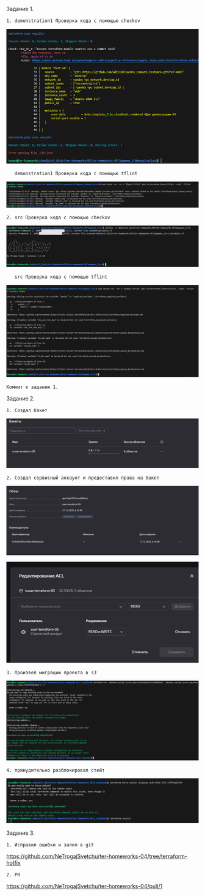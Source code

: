 Задание 1.

    1. demonstration1 Проверка кода с помощью checkov

![Alt text](png/1.png)

       demonstration1 Проверка кода с помощью tflint

![Alt text](png/2.png)

    2. src Проверка кода с помощью checkov

![Alt text](png/3.png)

       src Проверка кода с помощью tflint

![Alt text](png/4.png)

    Коммит к заданию 1.

Задание 2.

    1. Создал бакет

![Alt text](png/5.png)

    2. Создал сервисный аккаунт и предоставил права на бакет

![Alt text](png/6.png)

![Alt text](png/7.png)

    3. Произвел миграцию проекта в s3

![Alt text](png/8.png)

    4. принудительно разблокировал стейт

![Alt text](png/9.png)

Задание 3.

    1. Исправил ошибки и залил в git

https://github.com/NeTrogajSvetchu/ter-homeworks-04/tree/terraform-hotfix

    2. PR

https://github.com/NeTrogajSvetchu/ter-homeworks-04/pull/1

